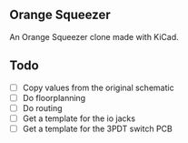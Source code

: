 ## Orange Squeezer

An Orange Squeezer clone made with KiCad.

## Todo

- [ ] Copy values from the original schematic
- [ ] Do floorplanning
- [ ] Do routing
- [ ] Get a template for the io jacks
- [ ] Get a template for the 3PDT switch PCB
